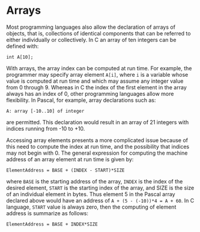 # Arrays
Most programming languages also allow the declaration of arrays of objects, that is, collections of identical components that can be referred to either individually or collectively. In C an array of ten integers can be defined with:

`int A[10];`

With arrays, the array index can be computed at run time. For example, the programmer may specify array element `A[i]`, where `i` is a variable whose value is computed at run time and which may assume any integer value from 0 through 9. Whereas in C the index of the first element in the array always has an index of 0, other programming languages allow more flexibility. In Pascal, for example, array declarations such as:

`A: array [-10..10] of integer`

are permitted. This declaration would result in an array of 21 integers with indices running from -10 to +10.

Accessing array elements presents a more complicated issue because of this need to compute the index at run time, and the possibility that indices may not begin with 0. The general expression for computing the machine address of an array element at run time is given by:

`ElementAddress = BASE + (INDEX - START)*SIZE`

where `BASE` is the starting address of the array, `INDEX` is the index of the desired element, `START` is the starting index of the array, and SIZE is the size of an individual element in bytes. Thus element 5 in the Pascal array declared above would have an address of `A + (5 - (-10))*4 = A + 60`. In C language, `START` value is always zero, then the computing of element address is summarize as follows:

`ElementAddress = BASE + INDEX*SIZE`